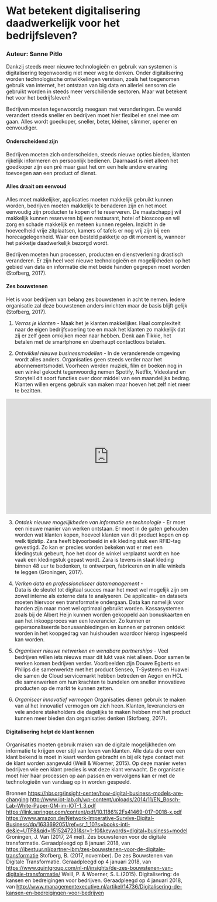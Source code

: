 # Wat betekent digitalisering daadwerkelijk voor het bedrijfsleven? 

### Auteur: Sanne Pitlo 

Dankzij steeds meer nieuwe technologieën en gebruik van systemen is digitalisering tegenwoordig niet meer weg te denken. Onder digitalisering worden technologische ontwikkelingen verstaan, zoals het toegenomen gebruik van internet, het ontstaan van big data en allerlei sensoren die gebruikt worden in steeds meer verschillende sectoren. Maar wat betekent het voor het bedrijfsleven? 

Bedrijven moeten tegenwoordig meegaan met veranderingen. De wereld verandert steeds sneller en bedrijven moet hier flexibel en snel mee om gaan. Alles wordt goedkoper, sneller, beter, kleiner, slimmer, opener en eenvoudiger. 

#### Onderscheidend zijn
Bedrijven moeten zich onderscheiden, steeds nieuwe opties bieden, klanten rijkelijk informeren en persoonlijk bedienen. Daarnaast is niet alleen het goedkoper zijn een pré maar gaat het om een hele andere ervaring toevoegen aan een product of dienst. 

#### Alles draait om eenvoud
Alles moet makkelijker, applicaties moeten makkelijk gebruikt kunnen worden, bedrijven moeten makkelijk te benaderen zijn en het moet eenvoudig zijn producten te kopen of te reserveren. De maatschappij wil makkelijk kunnen reserveren bij een restaurant, hotel of bioscoop en wil zorg en schade makkelijk en meteen kunnen regelen. Inzicht in de hoeveelheid vrije zitplaatsen, kamers of tafels er nog vrij zijn bij een horecagelegenheid. Waar een besteld pakketje op dit moment is, wanneer het pakketje daadwerkelijk bezorgd wordt. 

Bedrijven moeten hun processen, producten en dienstverlening drastisch veranderen. Er zijn heel veel nieuwe technologieën en mogelijkheden op het gebied van data en informatie die met beide handen gegrepen moet worden (Stofberg, 2017). 

#### Zes bouwstenen

Het is voor bedrijven van belang zes bouwstenen in acht te nemen. Iedere organisatie zal deze bouwstenen anders inrichten maar de basis blijft gelijk (Stofberg, 2017). 

1. *Verras je klanten* - Maak het je klanten makkelijker. Haal complexiteit naar de eigen bedrijfsvoering toe en maak het klanten zo makkelijk dat zij er zelf geen omkijken meer naar hebben. Denk aan Tikkie, het betalen met de smartphone en überhaupt contactloos betalen. 

2. *Ontwikkel nieuwe businessmodellen* - In de veranderende omgeving wordt alles anders. Organisaties geen steeds verder naar het abonnementsmodel. Voorheen werden muziek, film en boeken nog in een winkel gekocht tegenwoordig nemen Spotify, Netflix, Videoland en Storytell dit soort functies over door middel van een maandelijks bedrag. Klanten willen ergens gebruik van maken maar hoeven het zelf niet meer te bezitten.

<iframe width="560" height="315" src="https://www.youtube.com/embed/-SAe0KBPJ3k" frameborder="0" gesture="media" allow="encrypted-media" allowfullscreen></iframe>

3. *Ontdek nieuwe mogelijkheden van informatie en technologie* - 
Er moet een nieuwe manier van werken ontstaan. Er moet in de gaten gehouden worden wat klanten kopen, hoeveel klanten van dit product kopen en op welk tijdstip. Zara heeft bijvoorbeeld in elk kleding stuk een RFID-tag gevestigd. Zo kan er precies worden bekeken wat er met een kledingstuk gebeurt, hoe het door de winkel verplaatst wordt en hoe vaak een kledingstuk gepast wordt. Zara is tevens in staat kleding binnen 48 uur te bedenken, te ontwerpen, fabriceren en in alle winkels te leggen (Groningen, 2017).

4. *Verken data en professionaliseer datamanagement* -  
Data is de sleutel tot digitaal succes maar het moet wel mogelijk zijn om zowel interne als externe data te analyseren. De applicatie- en datasets moeten hiervoor een transformatie ondergaan. Data kan namelijk voor handen zijn maar moet wel optimaal gebruikt worden. Kassasystemen zoals bij de Albert Heijn kunnen worden gekoppeld aan bonuskaarten en aan het inkoopproces van een leverancier. Zo kunnen er gepersonaliseerde bonusaanbiedingen en kunnen er patronen ontdekt worden in het koopgedrag van huishouden waardoor hierop ingespeeld kan worden. 

5. *Organiseer nieuwe netwerken en wendbare partnerships* - 
Veel bedrijven willen iets nieuws maar dit lukt vaak niet alleen. Door samen te werken komen bedrijven verder. Voorbeelden zijn Douwe Egberts en Philips die samenwerkte met het product Senseo, T-Systems en Huawei die samen de Cloud servicemarkt hebben betreden en Aegon en HCL die samenwerken om hun krachten te bundelen om sneller innovatieve producten op de markt te kunnen zetten. 

6. *Organiseer innovatief vermogen* 
Organisaties dienen gebruik te maken van al het innovatief vermogen om zich heen. Klanten, leveranciers en vele andere stakeholders die dagelijks te maken hebben met het product kunnen meer bieden dan organisaties denken (Stofberg, 2017). 

#### Digitalisering helpt de klant kennen

Organisaties moeten gebruik maken van de digitale mogelijkheden om informatie te krijgen over stijl van leven van klanten. Alle data die over een klant bekend is moet in kaart worden gebracht en bij elk type contact met de klant worden aangevuld (Weill & Woerner, 2015). Op deze manier weten bedrijven wie een klant precies is wat deze klant verwacht. De organisatie moet hier haar processen op aan passen en vervolgens kan er met de technologieën van vandaag op in worden gespeeld. 



Bronnen
https://hbr.org/insight-center/how-digital-business-models-are-changing
http://www.iot-lab.ch/wp-content/uploads/2014/11/EN_Bosch-Lab-White-Paper-GM-im-IOT-1_3.pdf
https://link.springer.com/content/pdf/10.1186%2Fs41469-017-0018-x.pdf
https://www.amazon.de/Network-Imperative-Survive-Digital-Business/dp/1633692051/ref=sr_1_10?s=books-intl-de&ie=UTF8&qid=1515247231&sr=1-10&keywords=digital+business+model
Groningen, J. Van (2017, 24 mei). Zes bouwstenen voor de digitale transformatie. Geraadpleegd op 8 januari 2018, van https://ibestuur.nl/partner-ibm/zes-bouwstenen-voor-de-digitale-transformatie
Stofberg, B. (2017, november). De zes Bouwstenen van Digitale Transformatie. Geraadpleegd op 4 januari 2018, van  https://www.quintgroup.com/nl-nl/insights/de-zes-bouwstenen-van-digitale-transformatie/
Weill, P. & Woerner, S. L.(2015). Digitalisering: de kansen en bedreigingen voor bedrijven. Geraadpleegd op 4 januari 2018, van http://www.managementexecutive.nl/artikel/14736/Digitalisering-de-kansen-en-bedreigingen-voor-bedrijven

